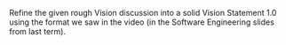 Refine the given rough Vision discussion into a solid Vision Statement 1.0 using the format we saw in the video (in the Software Engineering slides from last term).
